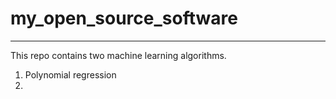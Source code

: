 # my_open_source_software
---
This repo contains two machine learning algorithms.
1. Polynomial regression
2. 
